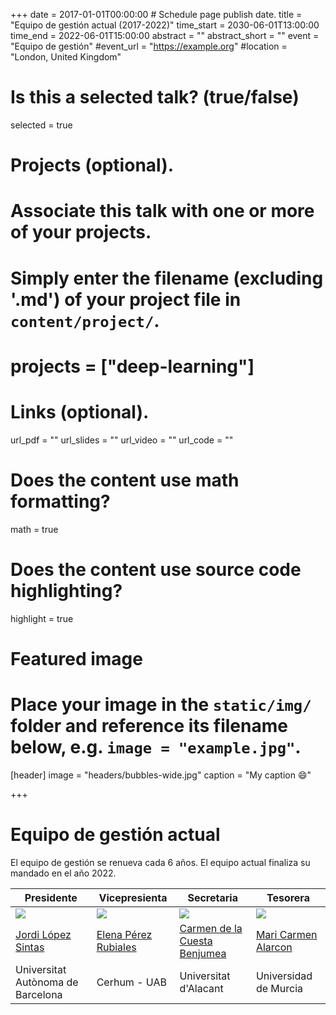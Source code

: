 +++
date = 2017-01-01T00:00:00  # Schedule page publish date.
title = "Equipo de gestión actual (2017-2022)"
time_start = 2030-06-01T13:00:00
time_end = 2022-06-01T15:00:00
abstract = ""
abstract_short = ""
event = "Equipo de gestión"
#event_url = "https://example.org"
#location = "London, United Kingdom"

# Is this a selected talk? (true/false)
selected = true

# Projects (optional).
#   Associate this talk with one or more of your projects.
#   Simply enter the filename (excluding '.md') of your project file in `content/project/`.
# projects = ["deep-learning"]

# Links (optional).
url_pdf = ""
url_slides = ""
url_video = ""
url_code = ""

# Does the content use math formatting?
math = true

# Does the content use source code highlighting?
highlight = true

# Featured image
# Place your image in the `static/img/` folder and reference its filename below, e.g. `image = "example.jpg"`.
[header]
image = "headers/bubbles-wide.jpg"
caption = "My caption :smile:"

+++

# Equipo de gestión actual

El equipo de gestión se renueva cada 6 años. El equipo actual finaliza su mandado en el año 2022.

Presidente | Vicepresienta | Secretaria | Tesorera |
------------ | ------------- | ------------- | -------------
![](http://espacual2.netlify.com/talk/jlopez.jpg) | ![](http://espacual2.netlify.com/talk/eperez.jpg) | ![](http://espacual2.netlify.com/talk/ccuesta.jpg) | ![](http://espacual2.netlify.com/talk/calarcon.jpg)
[Jordi López Sintas](Jordi.Lopez@uab.cat)| [Elena Pérez Rubiales](Elena.Perez@cerhum.es) | [Carmen de la Cuesta Benjumea](ccuesta@ua.es)   | [Mari Carmen Alarcon](ncarmenalarcon@gmail.com)
Universitat Autònoma de Barcelona | Cerhum - UAB | Universitat d'Alacant | Universidad de Murcia


